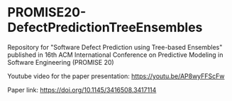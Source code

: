 # PROMISE20-DefectPredictionTreeEnsembles
Repository for "Software Defect Prediction using Tree-based Ensembles" published in 16th ACM International Conference on Predictive Modeling in Software Engineering (PROMISE 20)

Youtube video for the paper presentation: https://youtu.be/AP8wyFFScFw

Paper link: https://doi.org/10.1145/3416508.3417114
